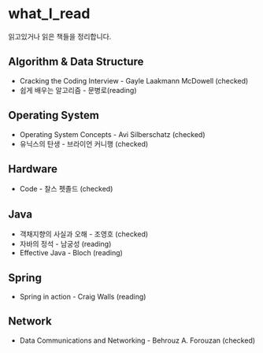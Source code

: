 # what_I_read
읽고있거나 읽은 책들을 정리합니다.

## Algorithm & Data Structure
- Cracking the Coding Interview - Gayle Laakmann McDowell (checked)  
- 쉽게 배우는 알고리즘 - 문병로(reading)  

## Operating System
- Operating System Concepts - Avi Silberschatz (checked)  
- 유닉스의 탄생 - 브라이언 커니행 (checked)  

## Hardware
- Code - 찰스 펫졸드 (checked)  

## Java
- 객채지향의 사실과 오해 - 조영호 (checked)
- 자바의 정석 - 남궁성 (reading)  
- Effective Java - Bloch  (reading)

## Spring
- Spring in action - Craig Walls  (reading)

## Network
- Data Communications and Networking - Behrouz A. Forouzan (checked)
